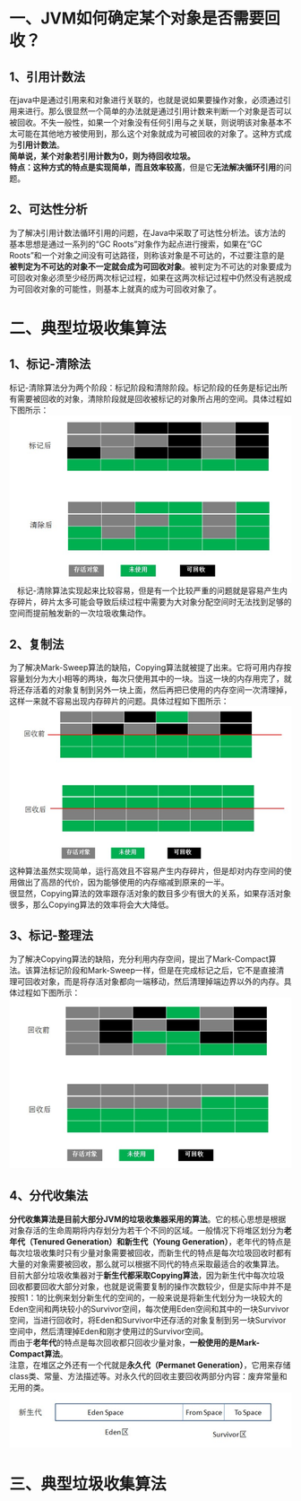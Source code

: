 # 一、JVM如何确定某个对象是否需要回收？  
## 1、引用计数法  
在java中是通过引用来和对象进行关联的，也就是说如果要操作对象，必须通过引用来进行。那么很显然一个简单的办法就是通过引用计数来判断一个对象是否可以被回收。不失一般性，如果一个对象没有任何引用与之关联，则说明该对象基本不太可能在其他地方被使用到，那么这个对象就成为可被回收的对象了。这种方式成为**引用计数法**。  
**简单说，某个对象若引用计数为0，则为待回收垃圾。**  
**特点：**这种方式的特点是**实现简单，而且效率较高**，但是它**无法解决循环引用**的问题。

## 2、可达性分析   
为了解决引用计数法循环引用的问题，在Java中采取了可达性分析法。该方法的基本思想是通过一系列的“GC Roots”对象作为起点进行搜索，如果在“GC Roots”和一个对象之间没有可达路径，则称该对象是不可达的，不过要注意的是**被判定为不可达的对象不一定就会成为可回收对象**。被判定为不可达的对象要成为可回收对象必须至少经历两次标记过程，如果在这两次标记过程中仍然没有逃脱成为可回收对象的可能性，则基本上就真的成为可回收对象了。  

# 二、典型垃圾收集算法  
## 1、标记-清除法    
标记-清除算法分为两个阶段：标记阶段和清除阶段。标记阶段的任务是标记出所有需要被回收的对象，清除阶段就是回收被标记的对象所占用的空间。具体过程如下图所示：  
![标记-清除法](https://github.com/lois00/recommence/blob/master/JAVA_BASICS/PIC/Mark-Sweep.png)  
　标记-清除算法实现起来比较容易，但是有一个比较严重的问题就是容易产生内存碎片，碎片太多可能会导致后续过程中需要为大对象分配空间时无法找到足够的空间而提前触发新的一次垃圾收集动作。  
## 2、复制法   
为了解决Mark-Sweep算法的缺陷，Copying算法就被提了出来。它将可用内存按容量划分为大小相等的两块，每次只使用其中的一块。当这一块的内存用完了，就将还存活着的对象复制到另外一块上面，然后再把已使用的内存空间一次清理掉，这样一来就不容易出现内存碎片的问题。具体过程如下图所示：  
![复制法](https://github.com/lois00/recommence/blob/master/JAVA_BASICS/PIC/Copying.png)   
这种算法虽然实现简单，运行高效且不容易产生内存碎片，但是却对内存空间的使用做出了高昂的代价，因为能够使用的内存缩减到原来的一半。  
很显然，Copying算法的效率跟存活对象的数目多少有很大的关系，如果存活对象很多，那么Copying算法的效率将会大大降低。   
## 3、标记-整理法   
为了解决Copying算法的缺陷，充分利用内存空间，提出了Mark-Compact算法。该算法标记阶段和Mark-Sweep一样，但是在完成标记之后，它不是直接清理可回收对象，而是将存活对象都向一端移动，然后清理掉端边界以外的内存。具体过程如下图所示：  
![标记-整理法](https://github.com/lois00/recommence/blob/master/JAVA_BASICS/PIC/Mark-Compact.png)  
## 4、分代收集法   
**分代收集算法是目前大部分JVM的垃圾收集器采用的算法**。它的核心思想是根据对象存活的生命周期将内存划分为若干个不同的区域。一般情况下将堆区划分为**老年代（Tenured Generation）和新生代（Young Generation）**，老年代的特点是每次垃圾收集时只有少量对象需要被回收，而新生代的特点是每次垃圾回收时都有大量的对象需要被回收，那么就可以根据不同代的特点采取最适合的收集算法。  
目前大部分垃圾收集器对于**新生代都采取Copying算法**，因为新生代中每次垃圾回收都要回收大部分对象，也就是说需要复制的操作次数较少，但是实际中并不是按照1：1的比例来划分新生代的空间的，一般来说是将新生代划分为一块较大的Eden空间和两块较小的Survivor空间，每次使用Eden空间和其中的一块Survivor空间，当进行回收时，将Eden和Survivor中还存活的对象复制到另一块Survivor空间中，然后清理掉Eden和刚才使用过的Survivor空间。  
而由于**老年代**的特点是每次回收都只回收少量对象，**一般使用的是Mark-Compact算法**。   
注意，在堆区之外还有一个代就是**永久代（Permanet Generation）**，它用来存储class类、常量、方法描述等。对永久代的回收主要回收两部分内容：废弃常量和无用的类。
![分代收集法](https://github.com/lois00/recommence/blob/master/JAVA_BASICS/PIC/generations.png)

# 三、典型垃圾收集算法   


